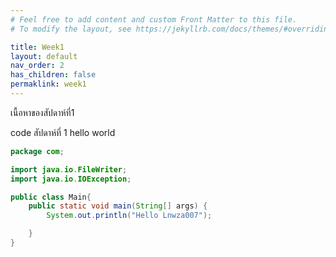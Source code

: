 ```yaml
---
# Feel free to add content and custom Front Matter to this file.
# To modify the layout, see https://jekyllrb.com/docs/themes/#overriding-theme-defaults

title: Week1
layout: default
nav_order: 2
has_children: false
permaklink: week1
---
```

   เนื้อหาของสัปดาห์ที่1

  code สัปดาห์ที่ 1 hello world
```java
package com;

import java.io.FileWriter;
import java.io.IOException;

public class Main{
    public static void main(String[] args) {
        System.out.println("Hello Lnwza007");

    }
}
```